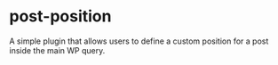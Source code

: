 # post-position
A simple plugin that allows users to define a custom position for a post inside the main WP query.
